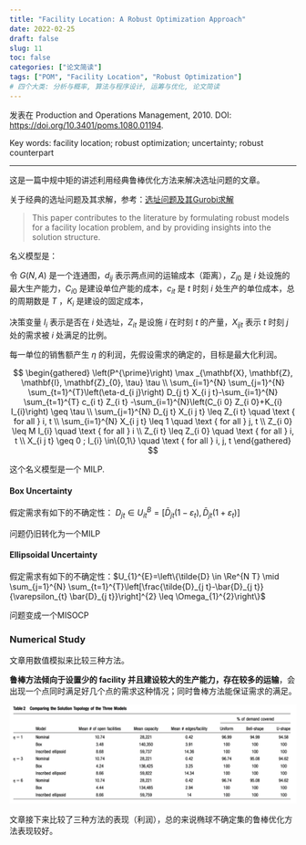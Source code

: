 ```yaml
---
title: "Facility Location: A Robust Optimization Approach"
date: 2022-02-25
draft: false
slug: 11
toc: false
categories: ["论文简读"]
tags: ["POM", "Facility Location", "Robust Optimization"]
# 四个大类: 分析与概率, 算法与程序设计, 运筹与优化, 论文简读
---
```


发表在 Production and Operations Management, 2010. DOI: https://doi.org/10.3401/poms.1080.01194.

Key words: facility location; robust optimization; uncertainty; robust counterpart

---

这是一篇中规中矩的讲述利用经典鲁棒优化方法来解决选址问题的文章。

关于经典的选址问题及其求解，参考：[选址问题及其Gurobi求解](/facility_location_gcl.html)

> This paper contributes to the literature by formulating robust models for a facility location problem, and by providing insights into the solution structure.

名义模型是：

令 $G(N, A)$ 是一个连通图，$d_{ij}$ 表示两点间的运输成本（距离），$Z_{i0}$ 是 $i$ 处设施的最大生产能力，$C_{i0}$ 是建设单位产能的成本，$c_{it}$ 是 $t$ 时刻 $i$ 处生产的单位成本，总的周期数是 $T$ ，$K_i$ 是建设的固定成本，

决策变量 $I_i$ 表示是否在 $i$ 处选址，$Z_{it}$ 是设施 $i$ 在时刻 $t$ 的产量，$X_{ijt}$ 表示 $t$ 时刻 $j$ 处的需求被 $i$ 处满足的比例。

每一单位的销售额产生 $\eta$ 的利润，先假设需求的确定的，目标是最大化利润。

$$
\begin{gathered}
\left(P^{\prime}\right) \max _{\mathbf{X}, \mathbf{Z}, \mathbf{I}, \mathbf{Z}_{0}, \tau} \tau \\
\sum_{i=1}^{N} \sum_{j=1}^{N} \sum_{t=1}^{T}\left(\eta-d_{i j}\right) D_{j t} X_{i j t}-\sum_{i=1}^{N} \sum_{t=1}^{T} c_{i t} Z_{i t} -\sum_{i=1}^{N}\left(C_{i 0} Z_{i 0}+K_{i} I_{i}\right) \geq \tau \\
\sum_{j=1}^{N} D_{j t} X_{i j t} \leq Z_{i t} \quad \text { for all } i, t \\
\sum_{i=1}^{N} X_{i j t} \leq 1 \quad \text { for all } j, t \\
Z_{i 0} \leq M I_{i} \quad \text { for all } i \\
Z_{i t} \leq Z_{i 0} \quad \text { for all } i, t \\
X_{i j t} \geq 0 ; I_{i} \in\{0,1\} \quad \text { for all } i, j, t
\end{gathered}
$$

这个名义模型是一个 MILP.


#### Box Uncertainty

假定需求有如下的不确定性： $D_{jt} \in U_{i t}^{B}=\left[\bar{D}_{j t}\left(1-\varepsilon_{t}\right), \bar{D}_{j t}\left(1+\varepsilon_{t}\right)\right]$

问题仍旧转化为一个MILP


#### Ellipsoidal Uncertainty

假定需求有如下的不确定性：$U_{1}^{E}=\left\{\tilde{D} \in \Re^{N T} \mid \sum_{j=1}^{N} \sum_{t=1}^{T}\left[\frac{\tilde{D}_{j t}-\bar{D}_{j t}}{\varepsilon_{t} \bar{D}_{j t}}\right]^{2} \leq \Omega_{1}^{2}\right\}$

问题变成一个MISOCP


### Numerical Study

文章用数值模拟来比较三种方法。

**鲁棒方法倾向于设置少的 facility 并且建设较大的生产能力，存在较多的运输**，会出现一个点同时满足好几个点的需求这种情况；同时鲁棒方法能保证需求的满足。

<img src="../figures/11/image-20220225205344678.png" alt="image-20220225205344678" style="zoom:50%;" />

文章接下来比较了三种方法的表现（利润），总的来说椭球不确定集的鲁棒优化方法表现较好。

